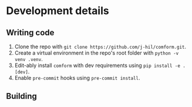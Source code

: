 # Development details

## Writing code

1. Clone the repo with `git clone https://github.com/j-hil/comform.git`.
2. Create a virtual environment in the repo's root folder with `python -v venv .venv`.
3. Edit-ably install `comform` with dev requirements using `pip install -e .[dev]`.
4. Enable `pre-commit` hooks using `pre-commit install`.

## Building